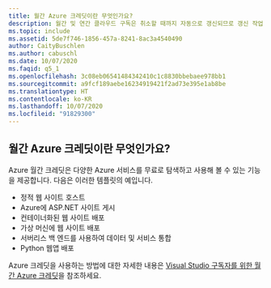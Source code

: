 ```yaml
---
title: 월간 Azure 크레딧이란 무엇인가요?
description: 월간 및 연간 클라우드 구독은 취소할 때까지 자동으로 갱신되므로 갱신 작업을 수행할 필요가 없습...
ms.topic: include
ms.assetid: 5de7f746-1856-457a-8241-8ac3a4540490
author: CaityBuschlen
ms.author: cabuschl
ms.date: 10/07/2020
ms.faqid: q5_1
ms.openlocfilehash: 3c08eb06541484342410c1c8830bbebaee978bb1
ms.sourcegitcommit: a9fcf189aebe16234919421f2ad73e395e1ab8be
ms.translationtype: HT
ms.contentlocale: ko-KR
ms.lasthandoff: 10/07/2020
ms.locfileid: "91829300"
---
```

## <a name="what-are-the-monthly-azure-credits"></a>월간 Azure 크레딧이란 무엇인가요?

Azure 월간 크레딧은 다양한 Azure 서비스를 무료로 탐색하고 사용해 볼 수 있는 기능을 제공합니다.  다음은 이러한 템플릿의 예입니다. 
- 정적 웹 사이트 호스트
- Azure에 ASP.NET 사이트 게시
- 컨테이너화된 웹 사이트 배포
- 가상 머신에 웹 사이트 배포
- 서버리스 백 엔드를 사용하여 데이터 및 서비스 통합
- Python 웹앱 배포

Azure 크레딧을 사용하는 방법에 대한 자세한 내용은 [Visual Studio 구독자를 위한 월간 Azure 크레딧](https://azure.microsoft.com/pricing/member-offers/credit-for-visual-studio-subscribers/)을 참조하세요.

